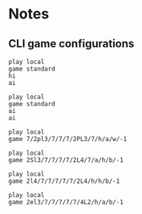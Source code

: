 # Notes

## CLI game configurations

```console
play local
game standard
hi
ai
```

```console
play local
game standard
ai
ai
```

```console
play local
game 7/2pl3/7/7/7/2PL3/7/h/a/w/-1
```

```console
play local
game 2Sl3/7/7/7/7/2L4/7/a/h/b/-1
```

```console
play local
game 2l4/7/7/7/7/7/2L4/h/h/b/-1
```

```console
play local
game 2el3/7/7/7/7/7/4L2/h/a/b/-1
```
